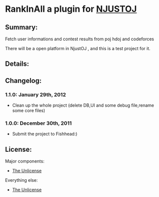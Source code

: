 # RankInAll a plugin for [NJUSTOJ](http://icpc.njust.edu.cn/)

## Summary:

Fetch user informations and contest results from poj hdoj and codeforces

There will be a open platform in NjustOJ , and this is a test project for it.

## Details:



## Changelog:

### 1.1.0: January 29th, 2012

<ul>
	<li>Clean up the whole project (delete DB,UI and some debug file,rename some core files)</li>
</ul>

### 1.0.0: December 30th, 2011

<ul>
	<li>Submit the project to Fishhead:)</li>
</ul>

## License:

Major components:

* [The Unlicense](http://unlicense.org)

Everything else:

* [The Unlicense](http://unlicense.org) 

